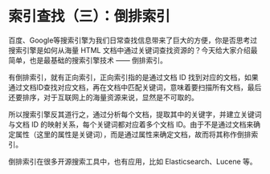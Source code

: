 # 索引查找（三）：倒排索引

百度、Google等搜索引擎为我们日常查找信息带来了巨大的方便，你是否思考过搜索引擎是如何从海量 HTML 文档中通过关键词查找资源的？今天给大家介绍最简单，也是最基础的搜索引擎技术 —— 倒排索引。

有倒排索引，就有正向索引，正向索引指的是通过文档 ID 找到对应的文档，如果通过文档ID查找对应文档，再在文档中匹配关键词，意味着要扫描所有文档，最后还要排序，对于互联网上的海量资源来说，显然是不可取的。

所以搜索引擎反其道行之，通过分析每个文档，提取其中的关键字，并建立关键词与文档 ID 的映射关系，每个关键词都对应着多个文档 ID。由于不是通过文档来确定属性（这里的属性是关键词），而是通过属性来确定文档，故而将其称作倒排索引。

倒排索引在很多开源搜索工具中，也有应用，比如 Elasticsearch、Lucene 等。
